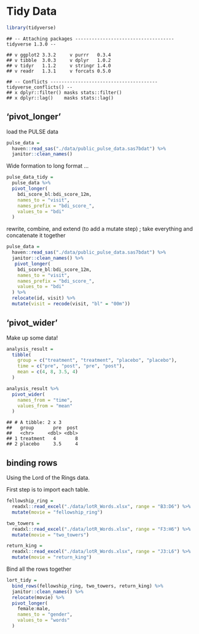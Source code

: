 Tidy Data
================

``` r
library(tidyverse)
```

    ## -- Attaching packages ------------------------------------ tidyverse 1.3.0 --

    ## v ggplot2 3.3.2     v purrr   0.3.4
    ## v tibble  3.0.3     v dplyr   1.0.2
    ## v tidyr   1.1.2     v stringr 1.4.0
    ## v readr   1.3.1     v forcats 0.5.0

    ## -- Conflicts --------------------------------------- tidyverse_conflicts() --
    ## x dplyr::filter() masks stats::filter()
    ## x dplyr::lag()    masks stats::lag()

## ‘pivot\_longer’

load the PULSE data

``` r
pulse_data = 
  haven::read_sas("./data/public_pulse_data.sas7bdat") %>% 
  janitor::clean_names()
```

Wide formation to long format …

``` r
pulse_data_tidy = 
  pulse_data %>%  
  pivot_longer(
    bdi_score_bl:bdi_score_12m,
    names_to = "visit", 
    names_prefix = "bdi_score_",
    values_to = "bdi"
  )
```

rewrite, combine, and extend (to add a mutate step) ; take everything
and concatenate it together

``` r
pulse_data = 
  haven::read_sas("./data/public_pulse_data.sas7bdat") %>% 
  janitor::clean_names() %>% 
   pivot_longer(
    bdi_score_bl:bdi_score_12m,
    names_to = "visit", 
    names_prefix = "bdi_score_",
    values_to = "bdi"
  ) %>% 
  relocate(id, visit) %>% 
  mutate(visit = recode(visit, "bl" = "00m"))
```

## ‘pivot\_wider’

Make up some data\!

``` r
analysis_result = 
  tibble(
    group = c("treatment", "treatment", "placebo", "placebo"), 
    time = c("pre", "post", "pre", "post"), 
    mean = c(4, 8, 3.5, 4)
  )

analysis_result %>% 
  pivot_wider(
    names_from = "time", 
    values_from = "mean"
  )
```

    ## # A tibble: 2 x 3
    ##   group       pre  post
    ##   <chr>     <dbl> <dbl>
    ## 1 treatment   4       8
    ## 2 placebo     3.5     4

## binding rows

Using the Lord of the Rings data.

First step is to import each table.

``` r
fellowship_ring = 
  readxl::read_excel("./data/lotR_Words.xlsx", range = "B3:D6") %>% 
  mutate(movie = "fellowship_ring")

two_towers = 
  readxl::read_excel("./data/lotR_Words.xlsx", range = "F3:H6") %>% 
  mutate(movie = "two_towers")

return_king =  
  readxl::read_excel("./data/lotR_Words.xlsx", range = "J3:L6") %>% 
  mutate(movie = "return_king")
```

Bind all the rows together

``` r
lort_tidy = 
  bind_rows(fellowship_ring, two_towers, return_king) %>% 
  janitor::clean_names() %>% 
  relocate(movie) %>% 
  pivot_longer(
    female:male, 
    names_to = "gender",
    values_to = "words"
  )
```
